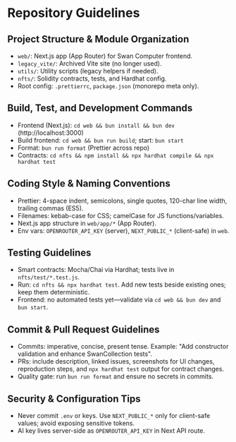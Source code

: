 # Repository Guidelines

## Project Structure & Module Organization
- `web/`: Next.js app (App Router) for Swan Computer frontend.
- `legacy_vite/`: Archived Vite site (no longer used).
- `utils/`: Utility scripts (legacy helpers if needed).
- `nfts/`: Solidity contracts, tests, and Hardhat config.
- Root config: `.prettierrc`, `package.json` (monorepo meta only).

## Build, Test, and Development Commands
- Frontend (Next.js): `cd web && bun install && bun dev` (http://localhost:3000)
- Build frontend: `cd web && bun run build`; start: `bun start`
- Format: `bun run format` (Prettier across repo)
- Contracts: `cd nfts && npm install && npx hardhat compile && npx hardhat test`

## Coding Style & Naming Conventions
- Prettier: 4-space indent, semicolons, single quotes, 120-char line width, trailing commas (ES5).
- Filenames: kebab-case for CSS; camelCase for JS functions/variables.
- Next.js app structure in `web/app/*` (App Router).
- Env vars: `OPENROUTER_API_KEY` (server), `NEXT_PUBLIC_*` (client-safe) in `web`.

## Testing Guidelines
- Smart contracts: Mocha/Chai via Hardhat; tests live in `nfts/test/*.test.js`.
- Run: `cd nfts && npx hardhat test`. Add new tests beside existing ones; keep them deterministic.
- Frontend: no automated tests yet—validate via `cd web && bun dev` and `bun start`.

## Commit & Pull Request Guidelines
- Commits: imperative, concise, present tense. Example: "Add constructor validation and enhance SwanCollection tests".
- PRs: include description, linked issues, screenshots for UI changes, reproduction steps, and `npx hardhat test` output for contract changes.
- Quality gate: run `bun run format` and ensure no secrets in commits.

## Security & Configuration Tips
- Never commit `.env` or keys. Use `NEXT_PUBLIC_*` only for client-safe values; avoid exposing sensitive tokens.
- AI key lives server-side as `OPENROUTER_API_KEY` in Next API route.
